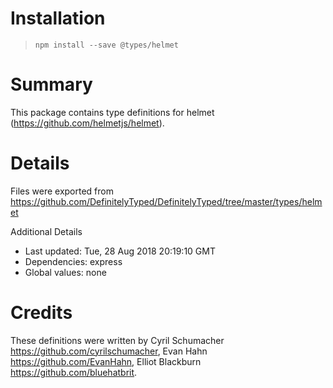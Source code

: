 # Installation
> `npm install --save @types/helmet`

# Summary
This package contains type definitions for helmet (https://github.com/helmetjs/helmet).

# Details
Files were exported from https://github.com/DefinitelyTyped/DefinitelyTyped/tree/master/types/helmet

Additional Details
 * Last updated: Tue, 28 Aug 2018 20:19:10 GMT
 * Dependencies: express
 * Global values: none

# Credits
These definitions were written by Cyril Schumacher <https://github.com/cyrilschumacher>, Evan Hahn <https://github.com/EvanHahn>, Elliot Blackburn <https://github.com/bluehatbrit>.
